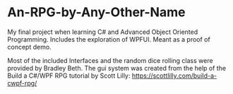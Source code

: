 # An-RPG-by-Any-Other-Name
My final project when learning C# and Advanced Object Oriented Programming. Includes the exploration of WPFUI. Meant as a proof of concept demo.

Most of the included Interfaces and the random dice rolling class were provided by Bradley Beth. The gui system was created from the help of the Build a C#/WPF RPG tutorial by Scott Lilly: https://scottlilly.com/build-a-cwpf-rpg/
